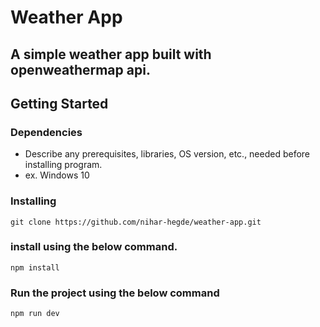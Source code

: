 # Weather App


## A simple weather app built with openweathermap api.


## Getting Started

### Dependencies

* Describe any prerequisites, libraries, OS version, etc., needed before installing program.
* ex. Windows 10

### Installing

```
git clone https://github.com/nihar-hegde/weather-app.git
```


### install using the below command.
```
npm install

```
### Run the project using the below command

```
npm run dev
```